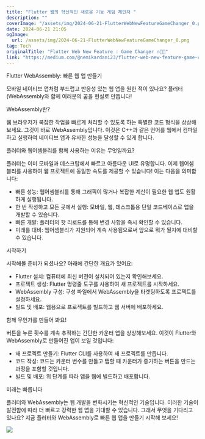 ```yaml
---
title: "Flutter 웹의 혁신적인 새로운 기능 게임 체인저 "
description: ""
coverImage: "/assets/img/2024-06-21-FlutterWebNewFeatureGameChanger_0.png"
date: 2024-06-21 21:05
ogImage: 
  url: /assets/img/2024-06-21-FlutterWebNewFeatureGameChanger_0.png
tag: Tech
originalTitle: "Flutter Web New Feature : Game Changer 🔥😵‍💫"
link: "https://medium.com/@nemikardani23/flutter-web-new-feature-game-changer-be6dd60553b2"
---
```



Flutter WebAssembly: 빠른 웹 앱 만들기

모바일 네이티브 앱처럼 부드럽고 반응성 있는 웹 앱을 원한 적이 있나요? 플러터(WebAssembly와 함께 여러분의 꿈을 현실로 만듭니다!

WebAssembly란?

웹 브라우저가 복잡한 작업을 빠르게 처리할 수 있도록 하는 특별한 코드 형식을 상상해보세요. 그것이 바로 WebAssembly입니다. 이것은 C++과 같은 언어를 웹에서 컴파일하고 실행하여 네이티브 앱과 유사한 성능을 달성할 수 있게 합니다.

<div class="content-ad"></div>

플러터와 웹어셈블리를 함께 사용하는 이유는 무엇일까요?

플러터는 이미 모바일과 데스크탑에서 빠르고 아름다운 UI로 유명합니다. 이제 웹어셈블리를 사용하여 웹 프로젝트에 동일한 속도를 제공할 수 있습니다! 이는 다음을 의미합니다:

- 빠른 성능: 웹어셈블리를 통해 그래픽이 많거나 복잡한 계산이 필요한 웹 앱도 원활하게 실행됩니다.
- 한 번 작성하고 모든 곳에서 실행: 모바일, 웹, 데스크톱용 단일 코드베이스로 앱을 개발할 수 있습니다.
- 빠른 개발: 플러터의 핫 리로드를 통해 변경 사항을 즉시 확인할 수 있습니다.
- 미래를 대비: 웹어셈블리가 지원되어 계속 사용됨으로써 앞으로 뭐가 될지에 대비할 수 있습니다.

시작하기

<div class="content-ad"></div>

시작해볼 준비가 되셨나요? 아래에 간단한 개요가 있어요:

- Flutter 설치: 컴퓨터에 최신 버전이 설치되어 있는지 확인해보세요.
- 프로젝트 생성: Flutter 명령줄 도구를 사용하여 새 프로젝트를 시작하세요.
- WebAssembly 구성: 구성 파일에서 WebAssembly을 타겟팅하도록 프로젝트를 설정하세요.
- 빌드 및 배포: 웹용으로 프로젝트를 빌드하고 웹 서버에 배포하세요.

함께 무언가를 만들어 봐요!

버튼을 누른 횟수를 계속 추적하는 간단한 카운터 앱을 상상해보세요. 이것이 Flutter와 WebAssembly로 만들어진 앱이 보일 것입니다:

<div class="content-ad"></div>

- 새 프로젝트 만들기: Flutter CLI를 사용하여 새 프로젝트를 만듭니다.
- 코드 작성: 코드는 카운터 변수를 만들고 탭할 때 카운터가 증가하는 버튼을 만드는 과정을 포함할 것입니다.
- 빌드 및 배포: 위 단계를 따라 앱을 웹에 빌드하고 배포합니다.

미래는 빠릅니다

플러터와 WebAssembly는 웹 개발을 변화시키는 혁신적인 기술입니다. 이러한 기술이 발전함에 따라 더 빠르고 강력한 웹 앱을 기대할 수 있습니다. 그래서 무엇을 기다리고 있나요? 지금 플러터와 WebAssembly로 빠른 웹 앱을 만들기 시작해 보세요!

<img src="https://miro.medium.com/v2/resize:fit:1400/0*DoLvv_b5xizTNwA2.gif" />